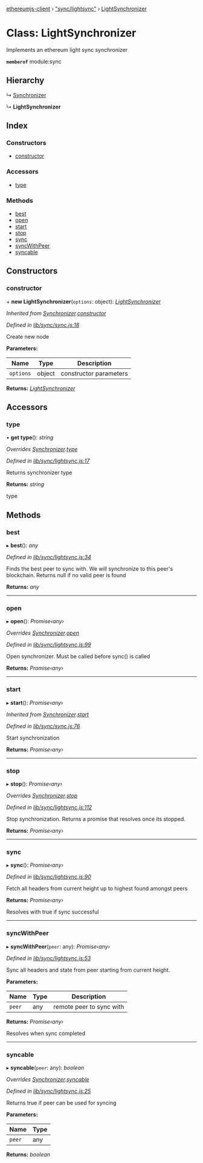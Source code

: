 [ethereumjs-client](../README.md) › ["sync/lightsync"](../modules/_sync_lightsync_.md) › [LightSynchronizer](_sync_lightsync_.lightsynchronizer.md)

# Class: LightSynchronizer

Implements an ethereum light sync synchronizer

**`memberof`** module:sync

## Hierarchy

  ↳ [Synchronizer](_sync_sync_.synchronizer.md)

  ↳ **LightSynchronizer**

## Index

### Constructors

* [constructor](_sync_lightsync_.lightsynchronizer.md#constructor)

### Accessors

* [type](_sync_lightsync_.lightsynchronizer.md#type)

### Methods

* [best](_sync_lightsync_.lightsynchronizer.md#best)
* [open](_sync_lightsync_.lightsynchronizer.md#open)
* [start](_sync_lightsync_.lightsynchronizer.md#start)
* [stop](_sync_lightsync_.lightsynchronizer.md#stop)
* [sync](_sync_lightsync_.lightsynchronizer.md#sync)
* [syncWithPeer](_sync_lightsync_.lightsynchronizer.md#syncwithpeer)
* [syncable](_sync_lightsync_.lightsynchronizer.md#syncable)

## Constructors

###  constructor

\+ **new LightSynchronizer**(`options`: object): *[LightSynchronizer](_sync_lightsync_.lightsynchronizer.md)*

*Inherited from [Synchronizer](_sync_sync_.synchronizer.md).[constructor](_sync_sync_.synchronizer.md#constructor)*

*Defined in [lib/sync/sync.js:18](https://github.com/ethereumjs/ethereumjs-client/blob/master/lib/sync/sync.js#L18)*

Create new node

**Parameters:**

Name | Type | Description |
------ | ------ | ------ |
`options` | object | constructor parameters |

**Returns:** *[LightSynchronizer](_sync_lightsync_.lightsynchronizer.md)*

## Accessors

###  type

• **get type**(): *string*

*Overrides [Synchronizer](_sync_sync_.synchronizer.md).[type](_sync_sync_.synchronizer.md#type)*

*Defined in [lib/sync/lightsync.js:17](https://github.com/ethereumjs/ethereumjs-client/blob/master/lib/sync/lightsync.js#L17)*

Returns synchronizer type

**Returns:** *string*

type

## Methods

###  best

▸ **best**(): *any*

*Defined in [lib/sync/lightsync.js:34](https://github.com/ethereumjs/ethereumjs-client/blob/master/lib/sync/lightsync.js#L34)*

Finds the best peer to sync with. We will synchronize to this peer's
blockchain. Returns null if no valid peer is found

**Returns:** *any*

___

###  open

▸ **open**(): *Promise‹any›*

*Overrides [Synchronizer](_sync_sync_.synchronizer.md).[open](_sync_sync_.synchronizer.md#open)*

*Defined in [lib/sync/lightsync.js:99](https://github.com/ethereumjs/ethereumjs-client/blob/master/lib/sync/lightsync.js#L99)*

Open synchronizer. Must be called before sync() is called

**Returns:** *Promise‹any›*

___

###  start

▸ **start**(): *Promise‹any›*

*Inherited from [Synchronizer](_sync_sync_.synchronizer.md).[start](_sync_sync_.synchronizer.md#start)*

*Defined in [lib/sync/sync.js:76](https://github.com/ethereumjs/ethereumjs-client/blob/master/lib/sync/sync.js#L76)*

Start synchronization

**Returns:** *Promise‹any›*

___

###  stop

▸ **stop**(): *Promise‹any›*

*Overrides [Synchronizer](_sync_sync_.synchronizer.md).[stop](_sync_sync_.synchronizer.md#stop)*

*Defined in [lib/sync/lightsync.js:112](https://github.com/ethereumjs/ethereumjs-client/blob/master/lib/sync/lightsync.js#L112)*

Stop synchronization. Returns a promise that resolves once its stopped.

**Returns:** *Promise‹any›*

___

###  sync

▸ **sync**(): *Promise‹any›*

*Defined in [lib/sync/lightsync.js:90](https://github.com/ethereumjs/ethereumjs-client/blob/master/lib/sync/lightsync.js#L90)*

Fetch all headers from current height up to highest found amongst peers

**Returns:** *Promise‹any›*

Resolves with true if sync successful

___

###  syncWithPeer

▸ **syncWithPeer**(`peer`: any): *Promise‹any›*

*Defined in [lib/sync/lightsync.js:53](https://github.com/ethereumjs/ethereumjs-client/blob/master/lib/sync/lightsync.js#L53)*

Sync all headers and state from peer starting from current height.

**Parameters:**

Name | Type | Description |
------ | ------ | ------ |
`peer` | any | remote peer to sync with |

**Returns:** *Promise‹any›*

Resolves when sync completed

___

###  syncable

▸ **syncable**(`peer`: any): *boolean*

*Overrides [Synchronizer](_sync_sync_.synchronizer.md).[syncable](_sync_sync_.synchronizer.md#syncable)*

*Defined in [lib/sync/lightsync.js:25](https://github.com/ethereumjs/ethereumjs-client/blob/master/lib/sync/lightsync.js#L25)*

Returns true if peer can be used for syncing

**Parameters:**

Name | Type |
------ | ------ |
`peer` | any |

**Returns:** *boolean*
